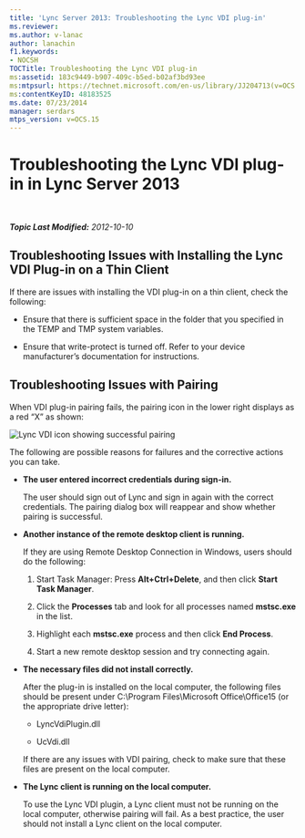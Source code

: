 ```yaml
---
title: 'Lync Server 2013: Troubleshooting the Lync VDI plug-in'
ms.reviewer: 
ms.author: v-lanac
author: lanachin
f1.keywords:
- NOCSH
TOCTitle: Troubleshooting the Lync VDI plug-in
ms:assetid: 183c9449-b907-409c-b5ed-b02af3bd93ee
ms:mtpsurl: https://technet.microsoft.com/en-us/library/JJ204713(v=OCS.15)
ms:contentKeyID: 48183525
ms.date: 07/23/2014
manager: serdars
mtps_version: v=OCS.15
---
```


<div data-xmlns="http://www.w3.org/1999/xhtml">

<div class="topic" data-xmlns="http://www.w3.org/1999/xhtml" data-msxsl="urn:schemas-microsoft-com:xslt" data-cs="https://msdn.microsoft.com/">

<div data-asp="https://msdn2.microsoft.com/asp">

# Troubleshooting the Lync VDI plug-in in Lync Server 2013

</div>

<div id="mainSection">

<div id="mainBody">

<span> </span>

_**Topic Last Modified:** 2012-10-10_

<div>

## Troubleshooting Issues with Installing the Lync VDI Plug-in on a Thin Client

If there are issues with installing the VDI plug-in on a thin client, check the following:

  - Ensure that there is sufficient space in the folder that you specified in the TEMP and TMP system variables.

  - Ensure that write-protect is turned off. Refer to your device manufacturer’s documentation for instructions.

</div>

<div>

## Troubleshooting Issues with Pairing

When VDI plug-in pairing fails, the pairing icon in the lower right displays as a red “X” as shown:

![Lync VDI icon showing successful pairing](images/JJ204948.303d618c-4bc8-41c4-8553-2475de0d395e(OCS.15).png "Lync VDI icon showing successful pairing")

The following are possible reasons for failures and the corrective actions you can take.

  - **The user entered incorrect credentials during sign-in.**
    
    The user should sign out of Lync and sign in again with the correct credentials. The pairing dialog box will reappear and show whether pairing is successful.

  - **Another instance of the remote desktop client is running.**
    
    If they are using Remote Desktop Connection in Windows, users should do the following:
    
    1.  Start Task Manager: Press **Alt+Ctrl+Delete**, and then click **Start Task Manager**.
    
    2.  Click the **Processes** tab and look for all processes named **mstsc.exe** in the list.
    
    3.  Highlight each **mstsc.exe** process and then click **End Process**.
    
    4.  Start a new remote desktop session and try connecting again.

  - **The necessary files did not install correctly.**
    
    After the plug-in is installed on the local computer, the following files should be present under C:\\Program Files\\Microsoft Office\\Office15 (or the appropriate drive letter):
    
      - LyncVdiPlugin.dll
    
      - UcVdi.dll
    
    If there are any issues with VDI pairing, check to make sure that these files are present on the local computer.

  - **The Lync client is running on the local computer.**
    
    To use the Lync VDI plugin, a Lync client must not be running on the local computer, otherwise pairing will fail. As a best practice, the user should not install a Lync client on the local computer.

</div>

</div>

<span> </span>

</div>

</div>

</div>


